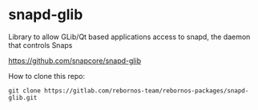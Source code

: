 # snapd-glib

Library to allow GLib/Qt based applications access to snapd, the daemon that controls Snaps

https://github.com/snapcore/snapd-glib

How to clone this repo:

```
git clone https://gitlab.com/rebornos-team/rebornos-packages/snapd-glib.git
```

